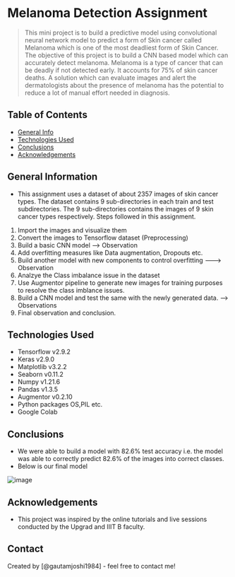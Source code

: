 # Melanoma Detection Assignment
> This mini project is to build a predictive model using convolutional neural network model to predict a form of Skin cancer called Melanoma which is one of the most deadliest form of Skin Cancer. The objective of this project is to build a CNN based model which can accurately detect melanoma. Melanoma is a type of cancer that can be deadly if not detected early. It accounts for 75% of skin cancer deaths. A solution which can evaluate images and alert the dermatologists about the presence of melanoma has the potential to reduce a lot of manual effort needed in diagnosis.

## Table of Contents
* [General Info](#general-information)
* [Technologies Used](#technologies-used)
* [Conclusions](#conclusions)
* [Acknowledgements](#acknowledgements)

<!-- You can include any other section that is pertinent to your problem -->

## General Information
- This assignment uses a dataset of about 2357 images of skin cancer types. The dataset contains 9 sub-directories in each train and test subdirectories. The 9 sub-directories contains the images of 9 skin cancer types respectively. Steps followed in this assignment. 
1. Import the images and visualize them
2. Convert the images to Tensorflow dataset (Preprocessing)
3. Build a basic CNN model --> Observation 
4. Add overfitting measures like Data augmentation, Dropouts etc.
5. Build another model with new components to control overfitting ---> Observation
6. Analzye the Class imbalance issue in the dataset
7. Use Augmentor pipeline to generate new images for training purposes to resolve the class imblance issues. 
8. Build a CNN model and test the same with the newly generated data. --> Observations
9. Final observation and conclusion. 

## Technologies Used
- Tensorflow v2.9.2
- Keras v2.9.0
- Matplotlib v3.2.2
- Seaborn v0.11.2
- Numpy v1.21.6
- Pandas v1.3.5
- Augmentor v0.2.10
- Python packages OS,PIL etc.
- Google Colab

<!-- You don't have to answer all the questions - just the ones relevant to your project. -->

## Conclusions
- We were able to build a model with 82.6% test accuracy i.e. the model was able to correctly predict 82.6% of the images into correct classes. 
- Below is our final model

![image](https://user-images.githubusercontent.com/28692811/196173619-c01e7dbe-99e1-4dcb-9179-0beb0b487c83.png)


<!-- You don't have to answer all the questions - just the ones relevant to your project. -->

<!-- As the libraries versions keep on changing, it is recommended to mention the version of library used in this project -->

## Acknowledgements
- This project was inspired by the online tutorials and live sessions conducted by the Upgrad and IIIT B faculty.

## Contact
Created by [@gautamjoshi1984] - feel free to contact me!


<!-- Optional -->
<!-- ## License -->
<!-- This project is open source and available under the [... License](). -->

<!-- You don't have to include all sections - just the one's relevant to your project -->
